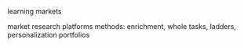 learning markets

market research
platforms
methods: enrichment, whole tasks, ladders, personalization
portfolios